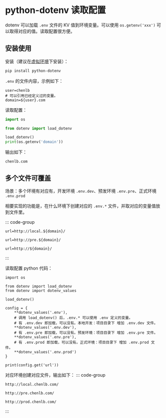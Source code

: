# python-dotenv 读取配置

dotenv 可以加载 `.env` 文件的 KV 值到环境变量。可以使用 `os.getenv('xxx')` 可以取得对应的值。读取配置很方便。

## 安装使用

安装（建议在[虚拟环境](/python/base/env.html#虚拟环境)下安装）：
```bash
pip install python-dotenv
```

`.env` 的文件内容，示例如下：
```dotenv
user=chenlb
# 可以引用已经定义过的变量。
domain=${user}.com
```

读取配置：
```python
import os

from dotenv import load_dotenv

load_dotenv()
print(os.getenv('domain'))
```

输出如下：
```console
chenlb.com
```

## 多个文件可覆盖

场景：多个环境有对应有，开发环境 `.env.dev`、预发环境 `.env.pre`、正式环境 `.env.prod`

相要实现的功能是，在什么环境下创建对应的 `.env.*` 文件，并取对应的变量值放到文件里。

::: code-group
```dotenv [.env.dev]
url=http://local.${domain}/
```

```dotenv [.env.pre]
url=http://pre.${domain}/
```

```dotenv [.env.prod]
url=http://${domain}/
```
:::

读取配置 python 代码：
```python{4,10-16}
import os

from dotenv import load_dotenv
from dotenv import dotenv_values

load_dotenv()

config = {
    **dotenv_values('.env'),
    # 调用 load_dotenv() 后，.env.* 可以使用 .env 定义的变量。
    # 有 .env.dev 即加载，可以没有。本地开发：项目目录下 增加 .env.dev 文件。
    **dotenv_values('.env.dev'),
    # 有 .env.pre 即加载，可以没有。预发环境：项目目录下 增加 .env.pre 文件。
    **dotenv_values('.env.pre'),
    # 有 .env.prod 即加载，可以没有。正式环境：项目目录下 增加 .env.prod 文件。
    **dotenv_values('.env.prod')
}

print(config.get('url'))

```

对应环境创建对应文件，输出如下：
::: code-group
```console [.env.dev]
http://local.chenlb.com/
```

```console [.env.pre]
http://pre.chenlb.com/
```

```console [.env.prod]
http://prod.chenlb.com/
```
:::